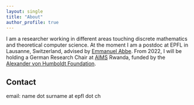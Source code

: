 ```yaml
---
layout: single
title: "About"
author_profile: true
---
```


I am a researcher working in different areas touching discrete mathematics and theoretical
computer science. At the moment I am a postdoc at EPFL in Lausanne, Switzerland,
advised by [Emmanuel Abbe](https://mds.epfl.ch). From 2022, I will be holding a German Research Chair at [AIMS](https://aims.ac.za) Rwanda, funded by the
[Alexander von Humboldt Foundation](https://www.humboldt-foundation.de/en/).

## Contact
email: name dot surname at epfl dot ch


